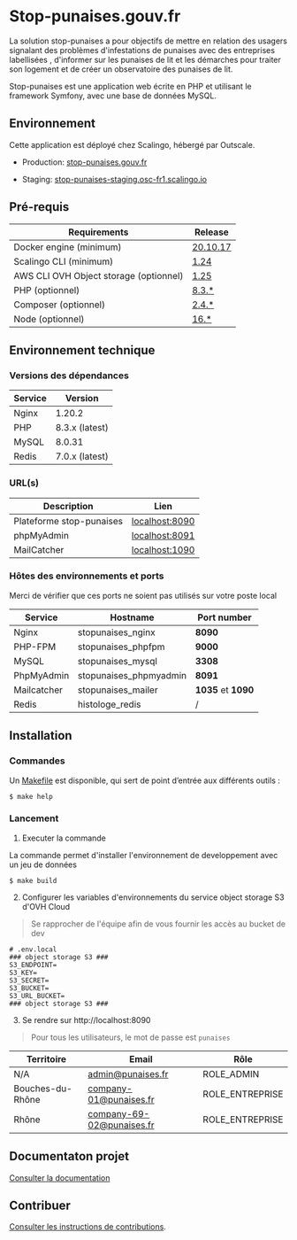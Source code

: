 # Stop-punaises.gouv.fr

La solution stop-punaises a pour objectifs de mettre en relation des usagers signalant des problèmes d'infestations de punaises avec des entreprises labellisées
, d'informer sur les punaises de lit et les démarches pour traiter son logement et de créer un observatoire des punaises de lit.

Stop-punaises est une application web écrite en PHP et utilisant le framework Symfony, avec une base de données MySQL.

## Environnement

Cette application est déployé chez Scalingo, hébergé par Outscale.

- Production: [stop-punaises.gouv.fr](https://stop-punaises.gouv.fr)

- Staging: [stop-punaises-staging.osc-fr1.scalingo.io](https://stop-punaises-staging.osc-fr1.scalingo.io)


## Pré-requis

Requirements|Release
------------|--------
Docker engine (minimum)| [20.10.17](https://www.docker.com/)
Scalingo CLI (minimum) | [1.24](https://doc.scalingo.com/platform/cli/start)
AWS CLI OVH Object storage (optionnel) | [1.25](https://docs.ovh.com/fr/storage/s3/debuter-avec-s3/#utilisation-de-aws-cli)
PHP (optionnel)| [8.3.*](https://www.php.net/)
Composer (optionnel) | [2.4.*](https://getcomposer.org/download/)
Node (optionnel)| [16.*](https://nodejs.org/en/)

## Environnement technique

### Versions des dépendances

Service|Version
-------|-------
Nginx | 1.20.2
PHP | 8.3.x (latest)
MySQL | 8.0.31
Redis | 7.0.x (latest)

### URL(s)

Description| Lien
---------|------------- 
Plateforme stop-punaises| [localhost:8090](http://localhost:8090)
phpMyAdmin | [localhost:8091](http://localhost:8091)
MailCatcher  | [localhost:1090](http://localhost:1090)


### Hôtes des environnements et ports

Merci de vérifier que ces ports ne soient pas utilisés sur votre poste local

Service| Hostname              |Port number
-------|-----------------------|-----------
Nginx| stopunaises_nginx     | **8090**
PHP-FPM| stopunaises_phpfpm     |**9000**
MySQL| stopunaises_mysql      |**3308**
PhpMyAdmin | stopunaises_phpmyadmin | **8091**
Mailcatcher| stopunaises_mailer     | **1035** et **1090**
Redis| histologe_redis      | /

## Installation

### Commandes

Un [Makefile](Makefile) est disponible, qui sert de point d’entrée aux différents outils :

```
$ make help
```

### Lancement

1. Executer la commande

La commande permet d'installer l'environnement de developpement avec un jeu de données

```
$ make build
```

2. Configurer les variables d'environnements du service object storage S3 d'OVH Cloud

> Se rapprocher de l'équipe afin de vous fournir les accès au bucket de dev

```
# .env.local
### object storage S3 ###
S3_ENDPOINT=
S3_KEY=
S3_SECRET=
S3_BUCKET=
S3_URL_BUCKET=
### object storage S3 ###
```

3. Se rendre sur http://localhost:8090

> Pour tous les utilisateurs, le mot de passe est `punaises`

Territoire             | Email                               | Rôle       
-----------------------|-------------------------------------|----------------------
N/A                    | admin@punaises.fr               | ROLE_ADMIN 
Bouches-du-Rhône       | company-01@punaises.fr | ROLE_ENTREPRISE
Rhône       | company-69-02@punaises.fr | ROLE_ENTREPRISE

## Documentaton projet

[Consulter la documentation](https://github.com/MTES-MCT/stop-punaises/wiki)

## Contribuer

[Consulter les instructions de contributions](./CONTRIBUTING.md).
